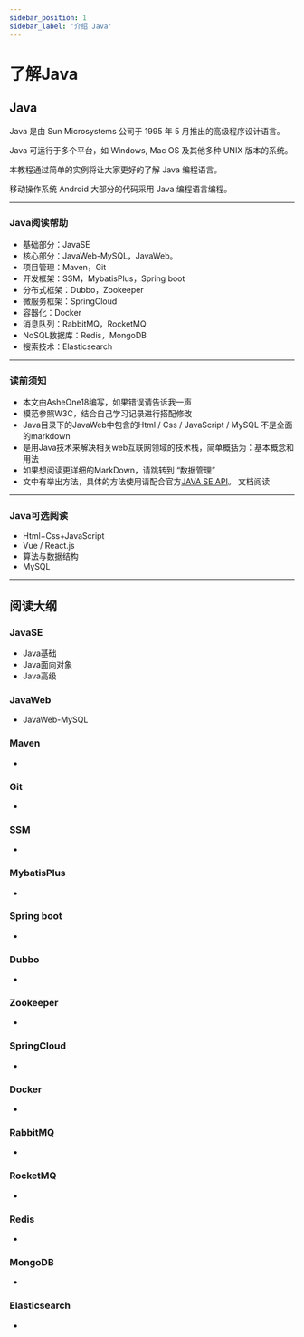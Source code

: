 ```yaml
---
sidebar_position: 1
sidebar_label: '介绍 Java'
---
```

# 了解Java

## Java

Java 是由 Sun Microsystems 公司于 1995 年 5 月推出的高级程序设计语言。

Java 可运行于多个平台，如 Windows, Mac OS 及其他多种 UNIX 版本的系统。

本教程通过简单的实例将让大家更好的了解 Java 编程语言。

移动操作系统 Android 大部分的代码采用 Java 编程语言编程。

------

### Java阅读帮助

- 基础部分：JavaSE 
- 核心部分：JavaWeb-MySQL，JavaWeb。
- 项目管理：Maven，Git
- 开发框架：SSM，MybatisPlus，Spring boot
- 分布式框架：Dubbo，Zookeeper
- 微服务框架：SpringCloud
- 容器化：Docker
- 消息队列：RabbitMQ，RocketMQ
- NoSQL数据库：Redis，MongoDB
- 搜索技术：Elasticsearch

------

### 读前须知

- 本文由AsheOne18编写，如果错误请告诉我一声
- 模范参照W3C，结合自己学习记录进行搭配修改
- Java目录下的JavaWeb中包含的Html / Css / JavaScript / MySQL 不是全面的markdown
- 是用Java技术来解决相关web互联网领域的技术栈，简单概括为：基本概念和用法
- 如果想阅读更详细的MarkDown，请跳转到 “数据管理”
- 文中有举出方法，具体的方法使用请配合官方[JAVA SE API](https://www.oracle.com/cn/java/technologies/java-se-api-doc.html)。 文档阅读
------

### Java可选阅读

- Html+Css+JavaScript
- Vue / React.js
- 算法与数据结构
- MySQL

------

## 阅读大纲

### JavaSE

- Java基础
- Java面向对象  
- Java高级

### JavaWeb

- JavaWeb-MySQL

### Maven

- 

### Git

- 

### SSM

- 

### MybatisPlus

- 

### Spring boot

- 

### Dubbo

- 

### Zookeeper

- 

### SpringCloud

- 

### Docker

- 

### RabbitMQ

- 

### RocketMQ

- 

### Redis

- 

### MongoDB

- 

### Elasticsearch

- 
